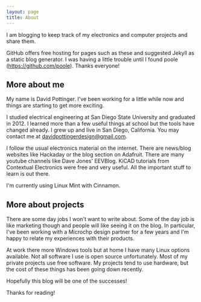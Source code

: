 ```yaml
---
layout: page
title: About
---
```


I am blogging to keep track of my electronics and computer projects and share them.

GitHub offers free hosting for pages such as these and suggested Jekyll as a static blog generator.  I was having a little trouble until I found poole (https://github.com/poole).  Thanks everyone!

## More about me

My name is David Pottinger.  I've been working for a little while now and things are starting to get more exciting.

I studied electrical engineering at San Diego State University and graduated in 2012.  I learned more than a few useful things at school but the tools have changed already.  I grew up and live in San Diego, California.  You may contact me at davidpottingerdesign@gmail.com.

I follow the usual electronics material on the internet.  There are news/blog websites like Hackaday or the blog section on Adafruit.  There are many youtube channels like Dave Jones' EEVBlog.  KiCAD tutorials from Contextual Electronics were free and very useful.  All the important stuff to learn is out there.

I'm currently using Linux Mint with Cinnamon.

## More about projects

There are some day jobs I won't want to write about.  Some of the day job is like marketing though and people will like seeing it on the blog.  In particular, I've been working with a Microchp design partner for a few years and I'm happy to relate my experiences with their products.

At work there more Windows tools but at home I have many Linux options available.  Not all software I use is open source unfortunately.  Most of my private projects use free software.  My projects tend to use hardware, but the cost of these things has been going down recently.

Hopefully this blog will be one of the successes!

Thanks for reading!
